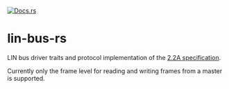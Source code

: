 [![Docs.rs](https://docs.rs/lin-bus/badge.svg)](https://docs.rs/lin-bus/)
# lin-bus-rs

LIN bus driver traits and protocol implementation of the [2.2A specification].

Currently only the frame level for reading and writing frames from a master is
supported.


[2.2A specification]: https://www.cs-group.de/wp-content/uploads/2016/11/LIN_Specification_Package_2.2A.pdf
